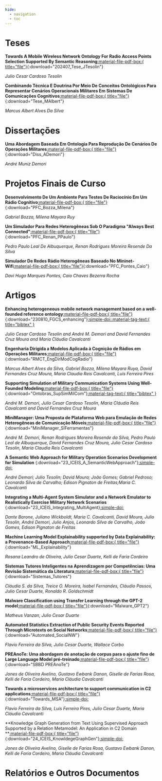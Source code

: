 ```yaml
---
hide:
  - navigation
  - toc
---
```


# Teses

**Towards A Mobile Wireless Network Ontology For Radio Access Points Selection Supported By Semantic Reasoning**[:material-file-pdf-box:{ title="file"}](https://github.com/comp-ime-eb-br/S2C2-IME/blob/main/publi/20240704_Tese_JTesolin.pdf?raw=true){:download="202407_Tese_JTesolin"}

*Julio Cesar Cardoso Tesolin*

**Combinando Técnica E Doutrina Por Meio De Conceitos Ontológicos Para Representar Cenários Operacionais Militares Em Sistemas De Comunicações Cognitivos**[:material-file-pdf-box:{ title="file"}](https://github.com/comp-ime-eb-br/S2C2-IME/blob/main/publi/Tese_de_Doutorado_Marcus__IME_Final_Ass.pdf?raw=true){:download="Tese_MAlbert"}

*Marcus Albert Alves Da Silva*

# Dissertações

**Uma Abordagem Baseada Em Ontologia Para Reprodução De Cenários De  Operações Militares**[:material-file-pdf-box:{ title="file"}](https://github.com/comp-ime-eb-br/S2C2-IME/blob/main/publi/Disserta%C3%A7%C3%A3oAndreMunizDemori_IME_versao_final.pdf?raw=true){:download="Diss_ADemori"}

*André Muniz Demori*

# Projetos Finais de Curso

**Desenvolvimento De Um Ambiente Para Testes De Raciocínio Em Um Rádio Cognitivo**[:material-file-pdf-box:{ title="file"}](https://github.com/comp-ime-eb-br/S2C2-IME/blob/main/publi/PFC___RDS.pdf?raw=true){:download="PFC_Bozza_Milena"}

*Gabriel Bozza, Milena Mayara Ruy*

**Um Simulador Para Redes Heterogêneas Sob O Paradigma "Always Best Connected"**[:material-file-pdf-box:{ title="file"}](https://github.com/comp-ime-eb-br/S2C2-IME/blob/main/publi/PFC_MININET.pdf?raw=true){:download="PFC_Renan_PPaulo"}

*Pedro Paulo Leal De Albuquerque, Renan Rodrigues Moreira Resende Da Silva*

**Simulador De Redes Rádio Heterogêneas Baseado No Mininet-Wifi**[:material-file-pdf-box:{ title="file"}](https://github.com/comp-ime-eb-br/S2C2-IME/blob/main/publi/PFC_VF_Mimic_2022.pdf?raw=true){:download="PFC_Pontes_Caio"}

*Davi Hugo Marques Pontes, Caio Chaves Bezerra Rocha*

# Artigos

**Enhancing heterogeneous mobile network management based on a well-founded reference ontology**[:material-file-pdf-box:{ title="file"}](https://github.com/comp-ime-eb-br/S2C2-IME/blob/52dc2bbf3cbc694688339b65e3cf4f3aa1fde579/publi/230810_FGCS_Enhancing%20heterogeneous%20mobile%20network%20management%20based%20on%20a%20well-founded%20reference%20ontology.pdf?raw=true){:download="230810_FGCS_enhancing"}[:simple-doi:](https://doi.org/10.1016/j.future.2023.08.008)[:material-tag-text:{ title="bibtex" }](https://github.com/comp-ime-eb-br/S2C2-IME/blob/main/publi/ref/S0167739X23003084.bib?raw=true)

*Julio Cesar Cardoso Tesolin and André M. Demori and David Fernandes Cruz Moura and Maria Cláudia Cavalcanti*

**Engenharia Dirigida a Modelos Aplicada à Cognição de Rádios em Operações Militares**[:material-file-pdf-box:{ title="file"}](https://github.com/comp-ime-eb-br/S2C2-IME/blob/main/publi/C-01_Artigo_RMCT_V2_2_corrigido_n.pdf?raw=true){:download="RMCT_EngDirModCogRadio"}

*Marcus Albert Alves da Silva, Gabriel Bozza, Milena Mayara Ruya, David Fernandes Cruz Moura, Maria Claudia Reis Cavalcanti, Luis Ferreira Pires* 

**Supporting Simulation of Military Communication Systems Using Well-Founded Modeling**[:material-file-pdf-box:{ title="file"}](https://github.com/comp-ime-eb-br/S2C2-IME/blob/main/publi/Supporting_Simulation_of_Military_Communication_Systems_Using_Well_Founded_Modeling___Ontobras_2022.pdf?raw=true){:download="Ontobras_SupSimMilCom"}[:material-tag-text:{ title="bibtex" }](https://github.com/comp-ime-eb-br/S2C2-IME/blob/main/publi/ref/supportingsim.bib?raw=true)

*André M. Demori, Julio Cesar Cardoso Tesolin, Maria Cláudia Reis Cavalcanti and David Fernandes Cruz Moura*

**MiniManager: Uma Proposta de Plataforma Web para Emulação de Redes Heterogêneas de Comunicação Móveis**[:material-file-pdf-box:{ title="file"}](https://github.com/comp-ime-eb-br/S2C2-IME/blob/main/publi/MiniManager_Paper___Sal_o_de_Ferramentas_SBRC_2022.pdf?raw=true){:download="MiniManager_SlFerramentas"}

*André M. Demori, Renan Rodrigues Moreira Resende da Silva, Pedro Paulo Leal de Albuquerque, David Fernandes Cruz Moura, Julio Cesar Cardoso Tesolin, Maria Claudia Reis Cavalcanti*

**A Semantic Web Approach for Military Operation Scenarios Development for Simulation** {:download="23_ICEIS_A_SemanticWebApproach"}[:simple-doi:](https://www.scitepress.org/Papers/2023/120886/120886.pdf)    

*André Demori; Julio Tesolin; David Moura; João Gomes; Gabriel Pedroso; Leonardo Silva de Carvalho; Edison Pignaton de Freitas;Maria C. Cavalcanti*

**Integrating a Multi-Agent System Simulator and a Network Emulator to Realistically Exercise Military Network Scenarios** {:download="23_ICEIS_Integrating_MultiAgent}[:simple-doi:](https://www.scitepress.org/Papers/2023/120516/120516.pdf)    

*Dante Barone, Juliano Wickboldt, Maria C. Cavalcanti, David Moura, Julio Tesolin, André Demori, Julio Anjos, Leonardo Silva de Carvalho, João Gomes, Edison Pignaton de Freitas*

**Machine Learning Model Explainability supported by Data Explainability: a Provenance-Based Approach**[:material-file-pdf-box:{ title="file"}](https://github.com/comp-ime-eb-br/S2C2-IME/blob/main/publi/outrosArtigosEquipe/Artigo_JIDM_rosana_duarte_kelli.pdf?raw=true){:download="ML_Explainability"}

*Rosana Leandro de Oliveira, Julio Cesar Duarte, Kelli de Faria Cordeiro*

**Sistemas Tutores Inteligentes na Aprendizagem por Competências: Uma Revisão Sistemática da Literatura**[:material-file-pdf-box:{ title="file"}](https://github.com/comp-ime-eb-br/S2C2-IME/blob/main/publi/outrosArtigosEquipe/artigo_sbie_claudia_duarte_ronaldo.pdf?raw=true){:download="Sistemas_Tutores"}

*Cláudia S. da Silva, Treice O. Moreira, Isabel Fernandes, Cláudio Passos, Julio Cesar Duarte, Ronaldo R. Goldschmidt*

**Malware Classification using Transfer Learning through the GPT-2 model**[:material-file-pdf-box:{ title="file"}](https://github.com/comp-ime-eb-br/S2C2-IME/blob/main/publi/outrosArtigosEquipe/artigo_sbseg_vanzan_duarte.pdf?raw=true){:download="Malware_GPT2"}

*Matheus Vanzan, Julio Cesar Duarte*

**Automated Statistics Extraction of Public Security Events Reported Through Microtexts on Social Networks**[:material-file-pdf-box:{ title="file"}](https://github.com/comp-ime-eb-br/S2C2-IME/blob/main/publi/outrosArtigosEquipe/artigo_sbsi_2022_automated.pdf?raw=true){:download="Automated_SocialNW"}

*Flavio Ferreira da Silva, Julio Cesar Duarte, Wallace Corbo*

**PREAnoTe: Uma abordagem de anotação de corpus para o ajuste fino de Large Language Model pré-treinado**[:material-file-pdf-box:{ title="file"}](https://github.com/comp-ime-eb-br/S2C2-IME/blob/main/publi/SBBD_2024___PREAnoTe.pdf?raw=true){:download="SBBD PREAnoTe"}

*Jones de Oliveira Avelino, Gustavo Ewbank Danon, Giselle de Farias Rosa, Kelli de Faria Cordeiro, Maria Cláudia Cavalcanti*



**Towards a microservices architecture to support communication in C2 applications**[:material-file-pdf-box:{ title="file"}](https://github.com/comp-ime-eb-br/S2C2-IME/blob/main/publi/2024_SOSE_TowardsMSA_capa.pdf?raw=true){:download="Towards_MSA"}[:simple-doi:](https://ieeexplore.ieee.org/document/10620941)


*Flavio Ferreira da Silva, Luís Ferreira Pires, Julio Cesar Duarte, Maria Cláudia Cavalcanti*


**Knowledge Graph Generation from Text Using Supervised Approach Supported by a Relation Metamodel: An Application in C2 Domain **[:material-file-pdf-box:{ title="file"}](https://github.com/comp-ime-eb-br/S2C2-IME/blob/main/publi/2024_ICEIS_KnowledgeGraphGen_capa.pdf?raw=true){:download="24_ICEIS_KnowldegeGraphGen"}[:simple-doi:](https://www.scitepress.org/Link.aspx?doi=10.5220/0012629300003690)    

*Jones de Oliveira Avelino, Giselle de Farias Rosa, Gustavo Ewbank Danon,  Kelli de Faria Cordeiro, Maria Cláudia Cavalcanti*



# Relatórios e Outros Documentos


